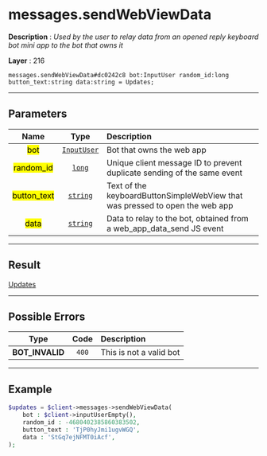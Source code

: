 # messages.sendWebViewData

**Description** : *Used by the user to relay data from an opened reply keyboard bot mini app to the bot that owns it*

**Layer** : 216

```tl
messages.sendWebViewData#dc0242c8 bot:InputUser random_id:long button_text:string data:string = Updates;
```

---

## Parameters

| Name | Type | Description |
| :---: | :---: | :--- |
| <mark>bot</mark> | [`InputUser`](type/InputUser) | Bot that owns the web app |
| <mark>random_id</mark> | [`long`](type/long) | Unique client message ID to prevent duplicate sending of the same event |
| <mark>button_text</mark> | [`string`](type/string) | Text of the keyboardButtonSimpleWebView that was pressed to open the web app |
| <mark>data</mark> | [`string`](type/string) | Data to relay to the bot, obtained from a web_app_data_send JS event |

---

## Result

[Updates](type/Updates)

---

## Possible Errors

| Type | Code | Description |
| :---: | :---: | :--- |
| **BOT_INVALID** | `400` | This is not a valid bot |

---

## Example

```php
$updates = $client->messages->sendWebViewData(
	bot : $client->inputUserEmpty(),
	random_id : -4680402385860383502,
	button_text : 'TjP0hyJmi1ugvWGQ',
	data : 'StGq7ejNFMT0iAcf',
);
```